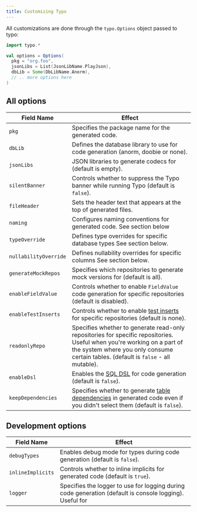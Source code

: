 ```yaml
---
title: Customizing Typo
---
```


All customizations are done through the `typo.Options` object passed to typo:

```scala mdoc:silent
import typo.*

val options = Options(
  pkg = "org.foo",
  jsonLibs = List(JsonLibName.PlayJson),
  dbLib = Some(DbLibName.Anorm),
  // .. more options here
)

```

## All options

| Field Name            | Effect                                                                                                                                                                                                        |
|-----------------------|---------------------------------------------------------------------------------------------------------------------------------------------------------------------------------------------------------------|
| `pkg`                 | Specifies the package name for the generated code.                                                                                                                                                            |
| `dbLib`               | Defines the database library to use for code generation (anorm, doobie or none).                                                                                                                              |
| `jsonLibs`            | JSON libraries to generate codecs for (default is empty).                                                                                                                                                     |
| `silentBanner`        | Controls whether to suppress the Typo banner while running Typo (default is `false`).                                                                                                                         |
| `fileHeader`          | Sets the header text that appears at the top of generated files.                                                                                                                                              |
| `naming`              | Configures naming conventions for generated code. See section below                                                                                                                                           |
| `typeOverride`        | Defines type overrides for specific database types See section below.                                                                                                                                         |
| `nullabilityOverride` | Defines nullability overrides for specific columns See section below.                                                                                                                                         |
| `generateMockRepos`   | Specifies which repositories to generate mock versions for (default is all).                                                                                                                                  |
| `enableFieldValue`    | Controls whether to enable `FieldValue` code generation for specific repositories (default is disabled).                                                                                                      |
| `enableTestInserts`   | Controls whether to enable [test inserts](other-features/testing-with-random-values.md) for specific repositories (default is none).                                                                          |
| `readonlyRepo`        | Specifies whether to generate read-only repositories for specific repositories. Useful when you're working on a part of the system where you only consume certain tables. (default is `false` - all mutable). |
| `enableDsl`           | Enables the [SQL DSL](what-is/dsl.md) for code generation (default is `false`).                                                                                                                               |
| `keepDependencies`    | Specifies whether to generate [table dependencies](type-safety/type-flow.md) in generated code even if you didn't select them (default is `false`).                                                           |

## Development options

| Field Name        | Effect                                                                                                  |
|-------------------|---------------------------------------------------------------------------------------------------------|
| `debugTypes`      | Enables debug mode for types during code generation (default is `false`).                               |
| `inlineImplicits` | Controls whether to inline implicits for generated code (default is `true`).                            |
| `logger`          | Specifies the logger to use for logging during code generation (default is console logging). Useful for |



